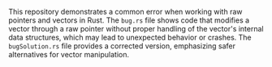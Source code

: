 This repository demonstrates a common error when working with raw pointers and vectors in Rust.  The `bug.rs` file shows code that modifies a vector through a raw pointer without proper handling of the vector's internal data structures, which may lead to unexpected behavior or crashes.  The `bugSolution.rs` file provides a corrected version, emphasizing safer alternatives for vector manipulation.